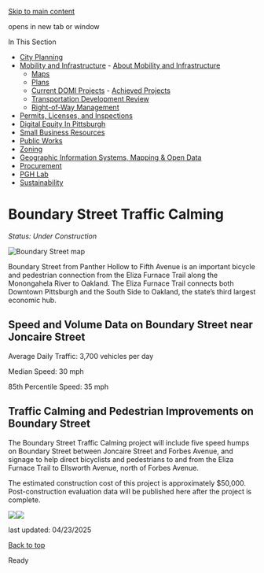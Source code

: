 [Skip to main content](https://www.pittsburghpa.gov/Business-Development/Mobility-and-Infrastructure/Current-DOMI-Projects/Boundary-Street-Traffic-Calming#main-content)

opens in new tab or window

In This Section

- [City Planning](https://www.pittsburghpa.gov/Business-Development/City-Planning)
- [Mobility and Infrastructure](https://www.pittsburghpa.gov/Business-Development/Mobility-and-Infrastructure)  - [About Mobility and Infrastructure](https://www.pittsburghpa.gov/Business-Development/Mobility-and-Infrastructure/About-Mobility-and-Infrastructure)
  - [Maps](https://www.pittsburghpa.gov/Business-Development/Mobility-and-Infrastructure/Maps)
  - [Plans](https://www.pittsburghpa.gov/Business-Development/Mobility-and-Infrastructure/Plans)
  - [Current DOMI Projects](https://www.pittsburghpa.gov/Business-Development/Mobility-and-Infrastructure/Current-DOMI-Projects)    - [Achieved Projects](https://www.pittsburghpa.gov/Business-Development/Mobility-and-Infrastructure/Current-DOMI-Projects/Achieved-Projects)
  - [Transportation Development Review](https://www.pittsburghpa.gov/Business-Development/Mobility-and-Infrastructure/Transportation-Development-Review)
  - [Right-of-Way Management](https://www.pittsburghpa.gov/Business-Development/Mobility-and-Infrastructure/Right-of-Way-Management)
- [Permits, Licenses, and Inspections](https://www.pittsburghpa.gov/Business-Development/Permits-Licenses-and-Inspections)
- [Digital Equity In Pittsburgh](https://www.pittsburghpa.gov/Business-Development/Digital-Equity-In-Pittsburgh)
- [Small Business Resources](https://www.pittsburghpa.gov/Business-Development/Small-Business-Resources)
- [Public Works](https://www.pittsburghpa.gov/Business-Development/Public-Works)
- [Zoning](https://www.pittsburghpa.gov/Business-Development/Zoning)
- [Geographic Information Systems, Mapping & Open Data](https://www.pittsburghpa.gov/Business-Development/Geographic-Information-Systems-Mapping-Open-Data)
- [Procurement](https://www.pittsburghpa.gov/Business-Development/Procurement)
- [PGH Lab](https://www.pittsburghpa.gov/Business-Development/PGH-Lab)
- [Sustainability](https://www.pittsburghpa.gov/Business-Development/Sustainability)

# Boundary Street Traffic Calming

_Status: Under Construction_

![Boundary Street map](https://www.pittsburghpa.gov/files/assets/city/v/1/domi/images/7480_map.jpg)

Boundary Street from Panther Hollow to Fifth Avenue is an important bicycle and pedestrian connection from the Eliza Furnace Trail along the Monongahela River to Oakland. The Eliza Furnace Trail connects both Downtown Pittsburgh and the South Side to Oakland, the state’s third largest economic hub.

## Speed and Volume Data on Boundary Street near Joncaire Street

Average Daily Traffic: 3,700 vehicles per day

Median Speed: 30 mph

85th Percentile Speed: 35 mph

## Traffic Calming and Pedestrian Improvements on Boundary Street

The Boundary Street Traffic Calming project will include five speed humps on Boundary Street between Joncaire Street and Forbes Avenue, and signage to help direct bicyclists and pedestrians to and from the Eliza Furnace Trail to Ellsworth Avenue, north of Forbes Avenue.

The estimated construction cost of this project is approximately $50,000. Post-construction evaluation data will be published here after the project is complete.

![](https://www.pittsburghpa.gov/files/assets/city/v/1/domi/images/7479_beachwood2-1.jpg)![](https://www.pittsburghpa.gov/files/assets/city/v/1/domi/images/7484_signs.png)

last updated: 04/23/2025

[Back to top](https://www.pittsburghpa.gov/Business-Development/Mobility-and-Infrastructure/Current-DOMI-Projects/Boundary-Street-Traffic-Calming#body-top)

Ready
